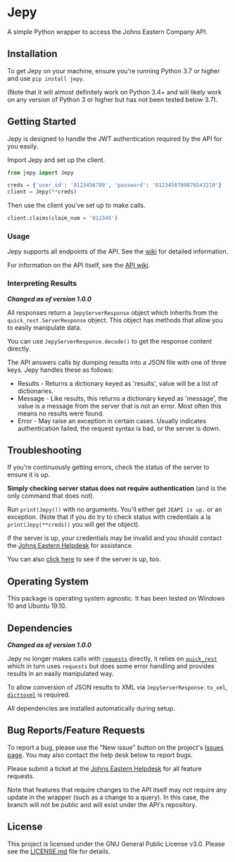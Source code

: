 # Jepy

A simple Python wrapper to access the Johns Eastern Company API.

## Installation

To get Jepy on your machine, ensure you're running Python 3.7 or higher and use `pip install jepy`.

(Note that it will almost definitely work on Python 3.4+ and will likely work on any version of Python 3 or higher but has not been tested below 3.7).

## Getting Started

Jepy is designed to handle the JWT authentication required by the API for you easily.

Import Jepy and set up the client.

```python
from jepy import Jepy

creds = {'user_id': '0123456789', 'password': '0123456789876543210'}
client = Jepy(**creds)
```

Then use the client you've set up to make calls.

```python
client.claims(claim_num = '012345')
```

### Usage

Jepy supports all endpoints of the API. See the [wiki](https://github.com/JECO/jepy/wiki) for detailed information.

For information on the API itself, see the [API wiki](https://github.com/JECO/jeapi-docs/wiki).

### Interpreting Results
***Changed as of version 1.0.0***

All responses return a `JepyServerResponse` object which inherits from the `quick_rest.ServerResponse` object. This object has methods that allow you to easily manipulate data.

You can use `JepyServerResponse.decode()` to get the response content directly.

The API answers calls by dumping results into a JSON file with one of three keys. Jepy handles these as follows:
  *	Results - Returns a dictionary keyed as 'results', value will be a list of dictionaries.
  *	Message - Like results, this returns a dictionary keyed as 'message', the value is a message from the server that is not an error. Most often this means no results were found.
  *	Error - May raise an exception in certain cases. Usually indicates authentication failed, the request syntax is bad, or the server is down.

## Troubleshooting

If you're continuously getting errors, check the status of the server to ensure it is up.

__Simply checking server status does not require authentication__ (and is the only command that does not).

Run `print(Jepy())` with no arguments. You'll either get `JEAPI is up.` or an exception. (Note that if you do try to check status with credentials a la `print(Jepy(**creds))` you will get the object).

If the server is up, your credentials may be invalid and you should contact the [Johns Eastern Helpdesk](https://je.zendesk.com/hc/en-us/requests/new) for assistance.

You can also [click here](https://je-api.com/) to see if the server is up, too.

## Operating System

This package is operating system agnostic. It has been tested on Windows 10 and Ubuntu 19.10.

## Dependencies
***Changed as of version 1.0.0***

Jepy no longer makes calls with [`requests`](https://pypi.org/project/requests/) directly, it relies on [`quick_rest`](https://github.com/LamerLink/quick_rest) which in turn uses `requests` but does some error handling and provides results in an easily manipulated way.

To allow conversion of JSON results to XML via `JepyServerResponse.to_xml`, [`dicttoxml`](https://github.com/quandyfactory/dicttoxml) is required.

All dependencies are installed automatically during setup.

## Bug Reports/Feature Requests

To report a bug, please use the "New issue" button on the project's [Issues page](https://github.com/JECO/jepy/issues). You may also contact the help desk below to report bugs.

Please submit a ticket at the [Johns Eastern Helpdesk](https://je.zendesk.com/hc/en-us/requests/new) for all feature requests.

Note that features that require changes to the API itself may not require any update in the wrapper (such as a change to a query). In this case, the branch will not be public and will exist under the API's repository.

## License

This project is licensed under the GNU General Public License v3.0. Please see the [LICENSE.md](LICENSE.md) file for details.
